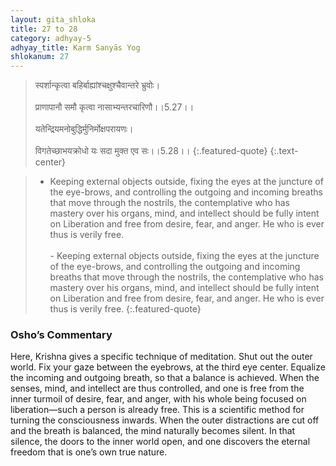 ```yaml
---
layout: gita_shloka
title: 27 to 28
category: adhyay-5
adhyay_title: Karm Sanyās Yog
shlokanum: 27
---
```


> स्पर्शान्कृत्वा बहिर्बाह्यांश्चक्षुश्चैवान्तरे भ्रुवोः।<br><br>प्राणापानौ समौ कृत्वा नासाभ्यन्तरचारिणौ।।5.27।।<br><br>यतेन्द्रियमनोबुद्धिर्मुनिर्मोक्षपरायणः।<br><br>विगतेच्छाभयक्रोधो यः सदा मुक्त एव सः।।5.28।।
{:.featured-quote}
{:.text-center}

> - Keeping external objects outside, fixing the eyes at the juncture of the eye-brows, and controlling the outgoing and incoming breaths that move through the nostrils, the contemplative who has mastery over his organs, mind, and intellect should be fully intent on Liberation and free from desire, fear, and anger. He who is ever thus is verily free.<br><br>- Keeping external objects outside, fixing the eyes at the juncture of the eye-brows, and controlling the outgoing and incoming breaths that move through the nostrils, the contemplative who has mastery over his organs, mind, and intellect should be fully intent on Liberation and free from desire, fear, and anger. He who is ever thus is verily free.
{:.featured-quote}

### Osho’s Commentary
Here, Krishna gives a specific technique of meditation.
Shut out the outer world. Fix your gaze between the eyebrows, at the third eye center. Equalize the incoming and outgoing breath, so that a balance is achieved.
When the senses, mind, and intellect are thus controlled, and one is free from the inner turmoil of desire, fear, and anger, with his whole being focused on liberation—such a person is already free.
This is a scientific method for turning the consciousness inwards. When the outer distractions are cut off and the breath is balanced, the mind naturally becomes silent. In that silence, the doors to the inner world open, and one discovers the eternal freedom that is one’s own true nature.
